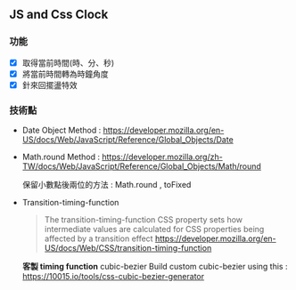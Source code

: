 ## JS and Css Clock

### 功能
- [x] 取得當前時間(時、分、秒)
- [x] 將當前時間轉為時鐘角度
- [x] 針來回擺盪特效

### 技術點
- Date Object Method : 
  https://developer.mozilla.org/en-US/docs/Web/JavaScript/Reference/Global_Objects/Date

- Math.round Method : 
  https://developer.mozilla.org/zh-TW/docs/Web/JavaScript/Reference/Global_Objects/Math/round

  保留小數點後兩位的方法 : Math.round , toFixed

- Transition-timing-function
  > The transition-timing-function CSS property sets how intermediate values are calculated for CSS properties being affected by a transition effect
  https://developer.mozilla.org/en-US/docs/Web/CSS/transition-timing-function

  **客製 timing function** 
  cubic-bezier
  Build custom cubic-bezier using this : https://10015.io/tools/css-cubic-bezier-generator
  
